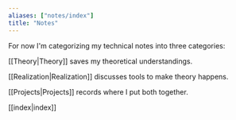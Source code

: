 ```yaml
---
aliases: ["notes/index"]
title: "Notes"
---
```



For now I'm categorizing my technical notes into three categories:

[[Theory|Theory]] saves my theoretical understandings.

[[Realization|Realization]] discusses tools to make theory happens.

[[Projects|Projects]] records where I put both together.

[[index|index]]